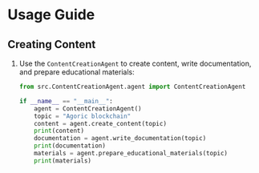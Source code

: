 
# Usage Guide

## Creating Content

1. Use the `ContentCreationAgent` to create content, write documentation, and prepare educational materials:

   ```python
   from src.ContentCreationAgent.agent import ContentCreationAgent

   if __name__ == "__main__":
       agent = ContentCreationAgent()
       topic = "Agoric blockchain"
       content = agent.create_content(topic)
       print(content)
       documentation = agent.write_documentation(topic)
       print(documentation)
       materials = agent.prepare_educational_materials(topic)
       print(materials)
   ```
